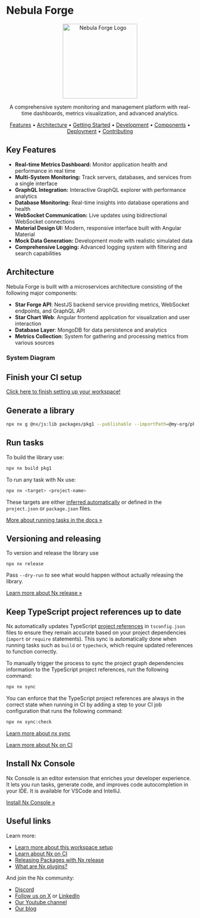 # Nebula Forge

<p align="center">
  <img src="docs/assets/nebula-forge-logo.png" alt="Nebula Forge Logo" width="200" />
</p>

<p align="center">
  A comprehensive system monitoring and management platform with real-time dashboards, metrics visualization, and advanced analytics.
</p>

<p align="center">
  <a href="#key-features">Features</a> •
  <a href="#architecture">Architecture</a> •
  <a href="#getting-started">Getting Started</a> •
  <a href="#development">Development</a> •
  <a href="#components">Components</a> •
  <a href="#deployment">Deployment</a> •
  <a href="#contributing">Contributing</a>
</p>

## Key Features

- **Real-time Metrics Dashboard:** Monitor application health and performance in real time
- **Multi-System Monitoring:** Track servers, databases, and services from a single interface
- **GraphQL Integration:** Interactive GraphQL explorer with performance analytics
- **Database Monitoring:** Real-time insights into database operations and health
- **WebSocket Communication:** Live updates using bidirectional WebSocket connections
- **Material Design UI:** Modern, responsive interface built with Angular Material
- **Mock Data Generation:** Development mode with realistic simulated data
- **Comprehensive Logging:** Advanced logging system with filtering and search capabilities

## Architecture

Nebula Forge is built with a microservices architecture consisting of the following major components:

- **Star Forge API**: NestJS backend service providing metrics, WebSocket endpoints, and GraphQL API
- **Star Chart Web**: Angular frontend application for visualization and user interaction
- **Database Layer**: MongoDB for data persistence and analytics
- **Metrics Collection**: System for gathering and processing metrics from various sources

### System Diagram

## Finish your CI setup

[Click here to finish setting up your workspace!](https://cloud.nx.app/connect/zhWiPVkc51)


## Generate a library

```sh
npx nx g @nx/js:lib packages/pkg1 --publishable --importPath=@my-org/pkg1
```

## Run tasks

To build the library use:

```sh
npx nx build pkg1
```

To run any task with Nx use:

```sh
npx nx <target> <project-name>
```

These targets are either [inferred automatically](https://nx.dev/concepts/inferred-tasks?utm_source=nx_project&utm_medium=readme&utm_campaign=nx_projects) or defined in the `project.json` or `package.json` files.

[More about running tasks in the docs &raquo;](https://nx.dev/features/run-tasks?utm_source=nx_project&utm_medium=readme&utm_campaign=nx_projects)

## Versioning and releasing

To version and release the library use

```
npx nx release
```

Pass `--dry-run` to see what would happen without actually releasing the library.

[Learn more about Nx release &raquo;](hhttps://nx.dev/features/manage-releases?utm_source=nx_project&utm_medium=readme&utm_campaign=nx_projects)

## Keep TypeScript project references up to date

Nx automatically updates TypeScript [project references](https://www.typescriptlang.org/docs/handbook/project-references.html) in `tsconfig.json` files to ensure they remain accurate based on your project dependencies (`import` or `require` statements). This sync is automatically done when running tasks such as `build` or `typecheck`, which require updated references to function correctly.

To manually trigger the process to sync the project graph dependencies information to the TypeScript project references, run the following command:

```sh
npx nx sync
```

You can enforce that the TypeScript project references are always in the correct state when running in CI by adding a step to your CI job configuration that runs the following command:

```sh
npx nx sync:check
```

[Learn more about nx sync](https://nx.dev/reference/nx-commands#sync)


[Learn more about Nx on CI](https://nx.dev/ci/intro/ci-with-nx#ready-get-started-with-your-provider?utm_source=nx_project&utm_medium=readme&utm_campaign=nx_projects)

## Install Nx Console

Nx Console is an editor extension that enriches your developer experience. It lets you run tasks, generate code, and improves code autocompletion in your IDE. It is available for VSCode and IntelliJ.

[Install Nx Console &raquo;](https://nx.dev/getting-started/editor-setup?utm_source=nx_project&utm_medium=readme&utm_campaign=nx_projects)

## Useful links

Learn more:

- [Learn more about this workspace setup](https://nx.dev/nx-api/js?utm_source=nx_project&amp;utm_medium=readme&amp;utm_campaign=nx_projects)
- [Learn about Nx on CI](https://nx.dev/ci/intro/ci-with-nx?utm_source=nx_project&utm_medium=readme&utm_campaign=nx_projects)
- [Releasing Packages with Nx release](https://nx.dev/features/manage-releases?utm_source=nx_project&utm_medium=readme&utm_campaign=nx_projects)
- [What are Nx plugins?](https://nx.dev/concepts/nx-plugins?utm_source=nx_project&utm_medium=readme&utm_campaign=nx_projects)

And join the Nx community:
- [Discord](https://go.nx.dev/community)
- [Follow us on X](https://twitter.com/nxdevtools) or [LinkedIn](https://www.linkedin.com/company/nrwl)
- [Our Youtube channel](https://www.youtube.com/@nxdevtools)
- [Our blog](https://nx.dev/blog?utm_source=nx_project&utm_medium=readme&utm_campaign=nx_projects)
